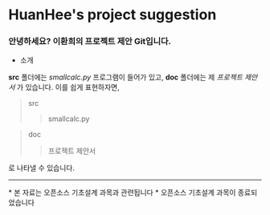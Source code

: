 # HuanHee's project suggestion
### 안녕하세요? 이환희의 프로젝트 제안 Git입니다.
* 소개

__src__ 폴더에는 _smallcalc.py_ 프로그램이 들어가 있고,
__doc__ 폴더에는 제 _프로젝트 제안서_ 가 있습니다.
이를 쉽게 표현하자면,
> src
>> smallcalc.py

> doc
>> 프로젝트 제안서

로 나타낼 수 있습니다.

<hr/>
* 본 자료는 오픈소스 기초설계 과목과 관련됩니다
* 오픈소스 기초설계 과목이 종료되었습니다 




